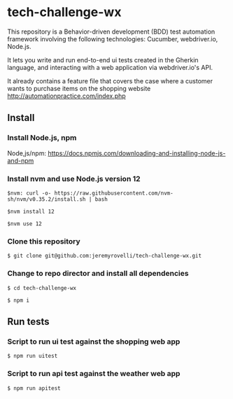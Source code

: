 # tech-challenge-wx

This repository is a Behavior-driven development (BDD) test automation framework involving the following technologies: Cucumber, webdriver.io, Node.js.

It lets you write and run end-to-end ui tests created in the Gherkin language, and interacting with a web application via webdriver.io's API. 

It already contains a feature file that covers the case where a customer wants to purchase items on the shopping website http://automationpractice.com/index.php

## Install

### Install Node.js, npm

Node,js/npm: https://docs.npmjs.com/downloading-and-installing-node-js-and-npm

### Install nvm and use Node.js version 12
`$nvm: curl -o- https://raw.githubusercontent.com/nvm-sh/nvm/v0.35.2/install.sh | bash`

`$nvm install 12`

`$nvm use 12`

### Clone this repository

`$ git clone git@github.com:jeremyrovelli/tech-challenge-wx.git`

### Change to repo director and install all dependencies

`$ cd tech-challenge-wx`

`$ npm i`

## Run tests

### Script to run ui test against the shopping web app

`$ npm run uitest`

### Script to run api test against the weather web app

`$ npm run apitest`
